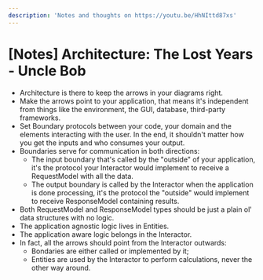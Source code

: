 ```yaml
---
description: 'Notes and thoughts on https://youtu.be/HhNIttd87xs'
---
```


# \[Notes\] Architecture: The Lost Years - Uncle Bob

* Architecture is there to keep the arrows in your diagrams right.
* Make the arrows point to your application, that means it's independent from things like the environment, the GUI, database, third-party frameworks.
* Set Boundary protocols between your code, your domain and the elements interacting with the user. In the end, it shouldn't matter how you get the inputs and who consumes your output.
* Boundaries serve for communication in both directions:
  *  The input boundary that's called by the "outside" of your application, it's the protocol your Interactor would implement to receive a RequestModel with all the data.
  *  The output boundary is called by the Interactor when the application is done processing, it's the protocol the "outside" would implement to receive ResponseModel containing results.
* Both RequestModel and ResponseModel types should be just a plain ol' data structures with no logic.
* The application agnostic logic lives in Entities.
* The application aware logic belongs in the Interactor.
* In fact, all the arrows should point from the Interactor outwards:
  * Bondaries are either called or implemented by it;
  * Entities are used by the Interactor to perform calculations, never the other way around.



